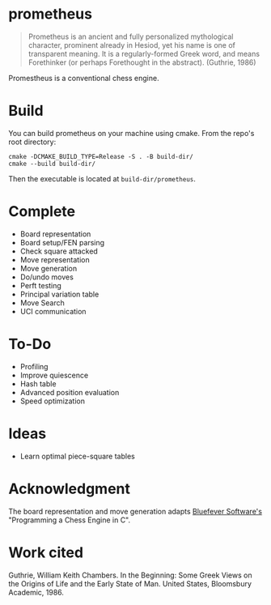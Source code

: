 # prometheus
> Prometheus is an ancient and fully personalized mythological 
> character, prominent already in Hesiod, yet his name is one of 
> transparent meaning. It is a regularly-formed Greek word, and
> means Forethinker (or perhaps Forethought in the abstract). (Guthrie, 1986)

Promestheus is a conventional chess engine. 

# Build
You can build prometheus on your machine using cmake. From the repo's root directory:
```
cmake -DCMAKE_BUILD_TYPE=Release -S . -B build-dir/
cmake --build build-dir/
```
Then the executable is located at `build-dir/prometheus`.

# Complete
- Board representation
- Board setup/FEN parsing
- Check square attacked
- Move representation
- Move generation
- Do/undo moves
- Perft testing
- Principal variation table
- Move Search
- UCI communication

# To-Do
- Profiling
- Improve quiescence
- Hash table
- Advanced position evaluation
- Speed optimization

# Ideas
- Learn optimal piece-square tables

# Acknowledgment
The board representation and move generation adapts [Bluefever Software's](https://www.youtube.com/channel/UCFkfibjxPzrP0e2WIa8aJCg) "Programming a Chess Engine in C".

# Work cited
Guthrie, William Keith Chambers. In the Beginning: Some Greek Views on the Origins of Life and the Early State of Man. United States, Bloomsbury Academic, 1986.
